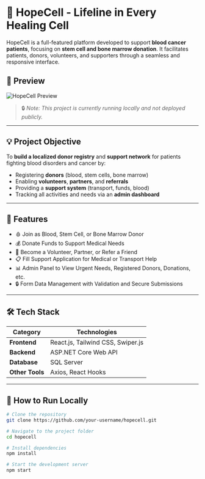 # 🧬 HopeCell - Lifeline in Every Healing Cell

HopeCell is a full-featured platform developed to support **blood cancer patients**, focusing on **stem cell and bone marrow donation**. It facilitates patients, donors, volunteers, and supporters through a seamless and responsive interface.

## 📸 Preview

![HopeCell Preview](./screenshot.png)

> 🔒 *Note: This project is currently running locally and not deployed publicly.*

---

## 💡 Project Objective

To **build a localized donor registry** and **support network** for patients fighting blood disorders and cancer by:
- Registering **donors** (blood, stem cells, bone marrow)
- Enabling **volunteers**, **partners**, and **referrals**
- Providing a **support system** (transport, funds, blood)
- Tracking all activities and needs via an **admin dashboard**

---

## 🚀 Features

- 🩸 Join as Blood, Stem Cell, or Bone Marrow Donor  
- 💰 Donate Funds to Support Medical Needs  
- 🤝 Become a Volunteer, Partner, or Refer a Friend  
- 📋 Fill Support Application for Medical or Transport Help  
- 📊 Admin Panel to View Urgent Needs, Registered Donors, Donations, etc.  
- 🔒 Form Data Management with Validation and Secure Submissions  

---

## 🛠️ Tech Stack

| Category         | Technologies                        |
|------------------|-------------------------------------|
| **Frontend**     | React.js, Tailwind CSS, Swiper.js   |
| **Backend**      | ASP.NET Core Web API                |
| **Database**     | SQL Server                          |
| **Other Tools**  | Axios, React Hooks                  |

---

## 🧪 How to Run Locally

```bash
# Clone the repository
git clone https://github.com/your-username/hopecell.git

# Navigate to the project folder
cd hopecell

# Install dependencies
npm install

# Start the development server
npm start
